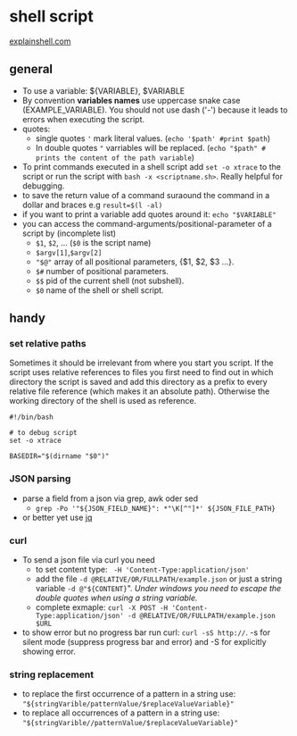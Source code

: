 # shell script

[explainshell.com](http://explainshell.com)

## general

- To use a variable: ${VARIABLE}, $VARIABLE 
- By convention **variables names** use uppercase snake case (EXAMPLE_VARIABLE). You should not use dash ('-') because it leads to errors when executing the script.
- quotes:
    - single quotes `'` mark literal values. (`echo '$path' #print $path`)
    - In double quotes `"` varriables will be replaced. (`echo "$path" # prints the content of the path variable`)
- To print commands executed in a shell script add `set -o xtrace` to the script or run the script with `bash -x <scriptname.sh>`. Really helpful for debugging.
- to save the return value of a command suraound the command in a dollar and braces e.g `result=$(l -al)`
- if you want to print a variable add quotes around it: `echo "$VARIABLE"`
- you can access the command-arguments/positional-parameter of a script by (incomplete list)
    - `$1`, `$2`, ... (`$0` is the script name) 
    - `$argv[1]`,`$argv[2]`
    - `"$@"` array of all positional parameters, {$1, $2, $3 ...}.
    - `$#`  number of positional parameters.
    - `$$` pid of the current shell (not subshell).
    - `$0` name of the shell or shell script.

## handy

### set relative paths

Sometimes it should be irrelevant from where you start you script. If the script uses relative references to files you first need to find out in which directory the script is saved and add this directory as a prefix to every relative file reference (which makes it an absolute path). Otherwise the working directory of the shell is used as reference.

```shell
#!/bin/bash

# to debug script
set -o xtrace

BASEDIR="$(dirname "$0")"

```

### JSON parsing

- parse a field from a json via grep, awk oder sed
    - `grep -Po '"${JSON_FIELD_NAME}": *"\K[^"]*' ${JSON_FILE_PATH}`
- or better yet use [jq](https://stedolan.github.io/jq/) 

### curl

- To send a json file via curl you need
    - to set content type: ` -H 'Content-Type:application/json'`
    - add the file `-d @RELATIVE/OR/FULLPATH/example.json` or just a string variable `-d @"${CONTENT}`". *Under windows you need to escape the double quotes when using a string variable.*   
    - complete exmaple: `curl -X POST -H 'Content-Type:application/json' -d @RELATIVE/OR/FULLPATH/example.json  $URL`
- to show error but no progress bar run curl: `curl -sS http://`. -s for silent mode (suppress progress bar and error) and -S for explicitly showing  error.

### string replacement

- to replace the first occurrence of a pattern in a string use: `"${stringVarible/patternValue/$replaceValueVariable}"`
- to replace all occurrences of a pattern in a string use: `"${stringVarible//patternValue/$replaceValueVariable}"`
